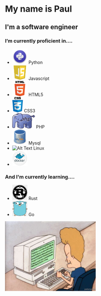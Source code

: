 # My name is Paul
## I'm a software engineer
### I’m currently proficient in....
 - <img src="https://github.com/arudu/tmages/raw/main/python-icon-png-1.jpg" alt="Alt Text" width="50" height="50"> Python
 - <img src="https://github.com/arudu/tmages/raw/main/javascript-icon-png-23.jpg" alt="Alt Text" width="50" height="50"> Javascript
 - <img src="https://github.com/arudu/tmages/raw/main/html5-icon-png-21.jpg" alt="Alt Text" width="50" height="50"> HTML5
 - <img src="https://github.com/arudu/tmages/raw/main/css-icon-png-0.jpg" alt="Alt Text" width="35" height="50"> CSS3
 - <img src="https://github.com/arudu/tmages/raw/main/php-elephant.png" alt="Alt Text" width="75" height="50"> PHP
 - <img src="https://github.com/arudu/tmages/raw/main/free-icon-database-9.jpg" alt="Alt Text" width="50" height="50"> Mysql
 - <img src="https://github.com/arudu/tmages/raw/main/os-linux.ico.ico" alt="Alt Text" width="50" height="50"> Linux
 - <img src="https://github.com/arudu/tmages/raw/main/docker-icon-15.jpg" alt="Alt Text" width="50" height="50">
 
 ### And I'm currently learning....
 - <img src="https://github.com/arudu/tmages/raw/main/rusty.png" alt="Alt Text" width="50" height="50"> Rust
 - <img src="https://github.com/arudu/tmages/raw/main/golang.png" alt="Alt Text" width="50" height="50"> Go
 
 ![Example Image](https://github.com/arudu/tmages/raw/main/butthead1.gif)


